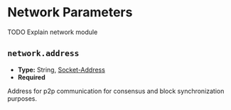 # Network Parameters

TODO Explain network module

## `network.address`

- **Type:** String, [Socket-Address](glossary#type-socket-address)
- **Required**

Address for p2p communication for consensus and block synchronization
purposes.
